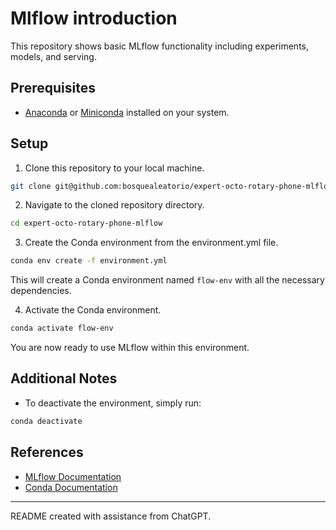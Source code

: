 # Mlflow introduction

This repository shows basic MLflow functionality including experiments, models, and serving.

## Prerequisites

- [Anaconda](https://www.anaconda.com/products/distribution) or [Miniconda](https://docs.conda.io/en/latest/miniconda.html) installed on your system.

## Setup

1. Clone this repository to your local machine.

```bash
git clone git@github.com:bosquealeatorio/expert-octo-rotary-phone-mlflow.git
```

2. Navigate to the cloned repository directory.

```bash
cd expert-octo-rotary-phone-mlflow
```

3. Create the Conda environment from the environment.yml file.

```bash
conda env create -f environment.yml
```

This will create a Conda environment named `flow-env` with all the necessary dependencies.

4. Activate the Conda environment.

```bash
conda activate flow-env
```

You are now ready to use MLflow within this environment.

## Additional Notes

- To deactivate the environment, simply run:

```bash
conda deactivate
```

## References

- [MLflow Documentation](https://www.mlflow.org/docs/latest/index.html)
- [Conda Documentation](https://docs.conda.io/en/latest/)

---

README created with assistance from ChatGPT.

